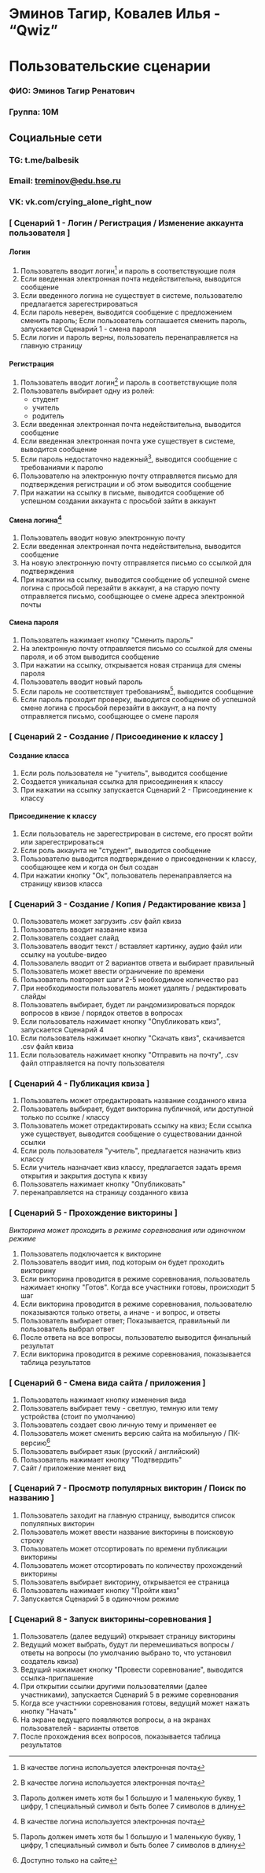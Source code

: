# Эминов Тагир, Ковалев Илья - “Qwiz”
# Пользовательские сценарии

### ФИО:    Эминов Тагир Ренатович
### Группа:	10М

## Социальные сети
### TG:		t.me/balbesik
### Email:	treminov@edu.hse.ru
### VK:		vk.com/crying_alone_right_now

### [ Сценарий 1 - Логин / Регистрация / Изменение аккаунта пользователя ]

#### Логин
1. Пользователь вводит логин[^1] и пароль в соответствующие поля
2. Если введенная электронная почта недействительна, выводится сообщение
3. Если введенного логина не существует в системе, пользователю предлагается зарегестрироваться
4. Если пароль неверен, выводится сообщение с предложением сменить пароль; Если пользователь соглашается сменить пароль, запускается Сценарий 1 - смена пароля
5. Если логин и пароль верны, пользователь перенаправляется на главную страницу

#### Регистрация
1. Пользователь вводит логин[^1] и пароль в соответствующие поля
2. Пользователь выбирает одну из ролей:
	- студент
	- учитель
	- родитель
3. Если введенная электронная почта недействительна, выводится сообщение
4. Если введенная электронная почта уже существует в системе, выводится сообщение
5. Если пароль недостаточно надежный[^2], выводится сообщение с требованиями к паролю
6. Пользователю на электронную почту отправляется письмо для подтверждения регистрации и об этом выводится сообщение
7. При нажатии на ссылку в письме, выводится сообщение об успешном создании аккаунта с просьбой зайти в аккаунт

#### Смена логина[^1]
1. Пользователь вводит новую электронную почту
2. Если введенная электронная почта недействительна, выводится сообщение
3. На новую электронную почту отправляется письмо со ссылкой для подтверждения
4. При нажатии на ссылку, выводится сообщение об успешной смене логина с просьбой перезайти в аккаунт, а на старую почту отправляется письмо, сообщающее о смене адреса электронной почты

#### Смена пароля
1. Пользователь нажимает кнопку "Сменить пароль"
2. На электронную почту отправляется письмо со ссылкой для смены пароля, и об этом выводится сообщение
3. При нажатии на ссылку, открывается новая страница для смены пароля
4. Пользователь вводит новый пароль
5. Если пароль не соответствует требованиям[^2], выводится сообщение
6. Если пароль проходит проверку, выводится сообщение об успешной смене логина с просьбой перезайти в аккаунт, а на почту отправляется письмо, сообщающее о смене пароля



### [ Сценарий 2 - Создание / Присоединение к классу ]

#### Создание класса
1. Если роль пользователя не "учитель", выводится сообщение
2. Создается уникальная ссылка для присоединения к классу
3. При нажатии на ссылку запускается Сценарий 2 - Присоединение к классу

#### Присоединение к классу
1. Если пользователь не зарегестрирован в системе, его просят войти или зарегестрироваться
2. Если роль аккаунта не "студент", выводится сообщение
3. Пользователю выводится подтверждение о присоеденении к классу, сообщающее кем и когда он был создан
4. При нажатии кнопку "Ок", пользователь перенаправляется на страницу квизов класса



### [ Сценарий 3 - Создание / Копия / Редактирование квиза ]
0. Пользователь может загрузить .csv файл квиза
1. Пользователь вводит название квиза
2. Пользователь создает слайд
3. Пользователь вводит текст / вставляет картинку, аудио файл или ссылку на youtube-видео
4. Пользовалель вводит от 2 вариантов ответа и выбирает правильный
5. Пользователь может ввести ограничение по времени
6. Пользователь повторяет шаги 2-5 необходимое количество раз
7. При необходимости пользователь может удалять / редактировать слайды
8. Пользователь выбирает, будет ли рандомизироваться порядок вопросов в квизе / порядок ответов в вопросах
9. Если пользователь нажимает кнопку "Опубликовать квиз", запускается Сценарий 4
10. Если пользователь нажимает кнопку "Скачать квиз", скачивается .csv файл квиза
11. Если пользователь нажимает кнопку "Отправить на почту", .csv файл отправляется на почту пользователя



### [ Сценарий 4 - Публикация квиза ]
1. Пользователь может отредактировать название созданного квиза
2. Пользователь выбирает, будет викторина публичной, или доступной только по ссылке / классу
3. Пользователь может отредактировать ссылку на квиз; Если ссылка уже существует, выводится сообщение о существовании данной ссылки
4. Если роль пользователя "учитель", предлагается назначить квиз классу
5. Если учитель назначает квиз классу, предлагается задать время открытия и закрытия доступа к квизу
6. Пользователь нажимает кнопку "Опубликовать"
7. перенаправляется на страницу созданного квиза



### [ Сценарий 5 - Прохождение викторины ]
*Викторина может проходить в режиме соревнования или одиночном режиме*
1. Пользователь подключается к викторине
2. Пользователь вводит имя, под которым он будет проходить викторину
3. Если викторина проводится в режиме соревнования, пользователь нажимает кнопку "Готов". Когда все участники готовы, происходит 5 шаг
4. Если викторина проводится в режиме соревнования, пользователю показываются только ответы, а иначе - и вопрос, и ответы
5. Пользователь выбирает ответ; Показывается, правильный ли пользователь выбрал ответ
6. После ответа на все вопросы, пользователю выводится финальный результат
7. Если викторина проводится в режиме соревнования, показывается таблица результатов



### [ Сценарий 6 - Смена вида сайта / приложения ]
1. Пользователь нажимает кнопку изменения вида
2. Пользователь выбирает тему - светлую, темную или тему устройства (стоит по умолчанию)
3. Пользователь создает свою личную тему и применяет ее
4. Пользователь может сменить версию сайта на мобильную / ПК-версию[^3]
5. Пользователь выбирает язык (русский / английский)
6. Пользователь нажимает кнопку "Подтвердить"
7. Сайт / приложение меняет вид



### [ Сценарий 7 - Просмотр популярных викторин / Поиск по названию ]
1. Пользователь заходит на главную страницу, выводится список популяпных викторин
2. Пользователь может ввести название викторины в поисковую строку
3. Пользователь может отсортировать по времени публикации викторины
4. Пользователь может отсортировать по количеству прохождений викторины
5. Пользователь выбирает викторину, открывается ее страница
6. Пользователь нажимает кнопку "Пройти квиз"
7. Запускается Сценарий 5 в одиночном режиме



### [ Сценарий 8 - Запуск викторины-соревнования ]
1. Пользователь (далее ведущий) открывает страницу викторины
2. Ведущий может выбрать, будут ли перемешиваться вопросы / ответы на вопросы (по умолчанию выбрано то, что установил создатель квиза)
3. Ведущий нажимает кнопку "Провести соревнование", выводится ссылка-приглашение
4. При открытии ссылки другими пользователями (далее участниками), запускается Сценарий 5 в режиме соревнования
5. Когда все участники соревнования готовы, ведущий может нажать кнопку "Начать"
6. На экране ведущего появляются вопросы, а на экранах пользователей - варианты ответов
7. После прохождения всех вопросов, показывается таблица результатов

[^1]: В качестве логина используется электронная почта
[^2]: Пароль должен иметь хотя бы 1 большую и 1 маленькую букву, 1 цифру, 1 специальный символ и быть более 7 символов в длину
[^3]: Доступно только на сайте
